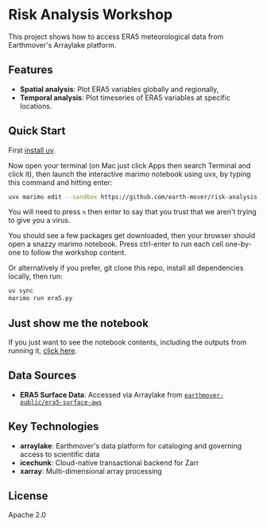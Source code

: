 # Risk Analysis Workshop

This project shows how to access ERA5 meteorological data from Earthmover's Arraylake platform.

## Features

- **Spatial analysis**: Plot ERA5 variables globally and regionally,
- **Temporal analysis**: Plot timeseries of ERA5 variables at specific locations.

## Quick Start

First [install uv](https://docs.astral.sh/uv/getting-started/installation/).

Now open your terminal (on Mac just click Apps then search Terminal and click it), then launch the interactive marimo notebook using uvx, by typing this command and hitting enter:

```bash
uvx marimo edit --sandbox https://github.com/earth-mover/risk-analysis-workshop/blob/main/era5.py
```

You will need to press `n` then enter to say that you trust that we aren't trying to give you a virus.

You should see a few packages get downloaded, then your browser should open a snazzy marimo notebook. 
Press ctrl-enter to run each cell one-by-one to follow the workshop content.

Or alternatively if you prefer, git clone this repo, install all dependencies locally, then run:

```bash
uv sync
marimo run era5.py
```

## Just show me the notebook

If you just want to see the notebook contents, including the outputs from running it, [click here](https://github.com/earth-mover/risk-analysis-workshop/blob/main/era5.ipynb).

## Data Sources

- **ERA5 Surface Data**: Accessed via Arraylake from [`earthmover-public/era5-surface-aws`](https://app.earthmover.io/earthmover-public/era5-surface-aws)

## Key Technologies

- **arraylake**: Earthmover's data platform for cataloging and governing access to scientific data
- **icechunk**: Cloud-native transactional backend for Zarr
- **xarray**: Multi-dimensional array processing

## License

Apache 2.0
